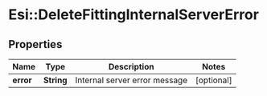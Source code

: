 # Esi::DeleteFittingInternalServerError

## Properties
Name | Type | Description | Notes
------------ | ------------- | ------------- | -------------
**error** | **String** | Internal server error message | [optional] 


